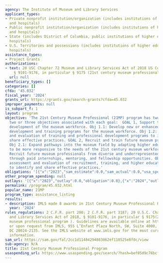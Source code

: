 ```yaml
---
agency: The Institute of Museum and Library Services
applicant_types:
- Private nonprofit institution/organization (includes institutions of higher education
  and hospitals)
- Public nonprofit institution/organization (includes institutions of higher education
  and hospitals)
- State (includes District of Columbia, public institutions of higher education and
  hospitals)
- U.S. Territories and possessions (includes institutions of higher education and
  hospitals)
assistance_types:
- Project Grants
authorizations:
- text: 20 USC Chapter 72 Museum and Library Services Act of 2018 US Code U.S.C. &sect;
    § 9101-9176, in particular § 9175 (21st century museum professional program).
  url: null
beneficiary_types: []
categories: []
cfda: '45.032'
fiscal_year: '2024'
grants_url: https://grants.gov/search-grants?cfda=45.032
improper_payments: null
is_subpart_f: 1
layout: program
objective: 'The 21st Century Museum Professional (21MP) program has two goals with
  two or three objectives associated with each goal:  GOAL 1, Support the professional
  development of the museum workforce. Obj 1.1: Develop new or enhanced professional
  development and training programs for the museum workforce. Obj 1.2: Support assessment
  and evaluation of training and professional development programs to identify and
  share effective practices. GOAL 2, Recruit and train future museum professionals.
  Obj 2.1: Expand pathways into the museum field by adapting higher education programs
  to be more responsive to the needs of the 21st century museum workforce. Obj 2.2:
  Recruit future museum professionals from diverse and underrepresented backgrounds
  through paid internships, mentoring, and fellowship opportunities. Obj 2.3: Support
  assessment and evaluation of recruitment, training, and higher education programs
  to identify and share effective practices.'
obligations: '[{"x":"2023","sam_estimate":0.0,"sam_actual":0.0,"usa_spending_actual":0.0},{"x":"2024","sam_estimate":0.0,"sam_actual":2000000.0,"usa_spending_actual":2000000.0},{"x":"2025","sam_estimate":0.0,"sam_actual":2000000.0,"usa_spending_actual":0.0}]'
other_program_spending: null
outlays: '[{"x":"2023","outlay":0.0,"obligation":0.0},{"x":"2024","outlay":216754.22,"obligation":2000000.0},{"x":"2025","outlay":0.0,"obligation":0.0}]'
permalink: /program/45.032.html
popular_name: 21MP
program_type: assistance_listing
results:
- description: IMLS made 8 awards in 21st Century Museum Professional Program.
  year: '2024'
rules_regulations: 2 C.F.R. part 200; 2 C.F.R. part 3187; 20 U.S.C. Chapter 72 Museum
  and Library Services Act of 2018, § 9101-9176, in particular § 9175(21st century
  museum professional program ). Guidelines are available online at https://www.imls.gov/grants/grant-programs
  or upon request from IMLS, 955 L’Enfant Plaza North, SW, Suite 4000, Washington
  DC 20024-2135. See the IMLS website at www.imls.gov for the most current program
  information.
sam_url: https://sam.gov/fal/2cc1d11484294883862ef110525e8f0c/view
sub-agency: N/A
title: 21st Century Museum Professional Program
usaspending_url: https://www.usaspending.gov/search/?hash=bef05d9c76bcf49826c213764efb08d7
---
```

